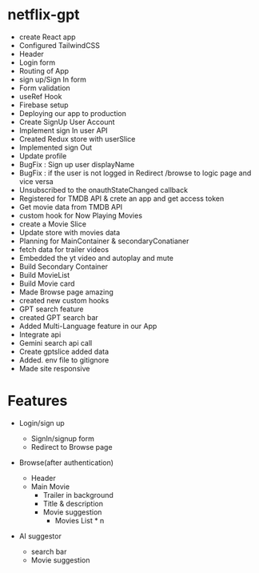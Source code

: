 # netflix-gpt

- create React app
- Configured TailwindCSS
- Header
- Login form
- Routing of App
- sign up/Sign In form
- Form validation
- useRef Hook
- Firebase setup
- Deploying our app to production
- Create SignUp User Account
- Implement sign In user API
- Created Redux store with userSlice
- Implemented sign Out
- Update profile
- BugFix : Sign up user displayName
- BugFix : if the user is not logged in Redirect /browse to logic page and vice versa
- Unsubscribed to the onauthStateChanged callback
- Registered for TMDB API & crete an app and get access token
- Get movie data from TMDB API
- custom hook for Now Playing Movies
- create a Movie Slice
- Update store with movies data
- Planning for MainContainer & secondaryConatianer
- fetch data for trailer videos
- Embedded the yt video and autoplay and mute
- Build Secondary Container
- Build MovieList
- Build Movie card
- Made Browse page amazing
- created new custom hooks
- GPT search feature
- created GPT search bar
- Added Multi-Language feature in our App
- Integrate api
- Gemini search api call
- Create gptslice added data
- Added. env file to gitignore
- Made site responsive





# Features
- Login/sign up
    - SignIn/signup form
    - Redirect to Browse page
- Browse(after authentication)
   - Header
   - Main Movie
        - Trailer in background
        - Title & description
        - Movie suggestion
            - Movies List * n

- AI suggestor
   - search bar
   - Movie suggestion
